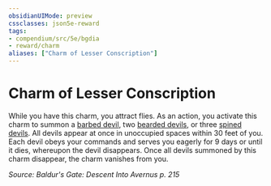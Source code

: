 ```yaml
---
obsidianUIMode: preview
cssclasses: json5e-reward
tags:
- compendium/src/5e/bgdia
- reward/charm
aliases: ["Charm of Lesser Conscription"]
---
```

# Charm of Lesser Conscription

While you have this charm, you attract flies. As an action, you activate this charm to summon a [barbed devil](/Systems/5e/bestiary/fiend/barbed-devil.md), two [bearded devils](/Systems/5e/bestiary/fiend/bearded-devil.md), or three [spined devils](/Systems/5e/bestiary/fiend/spined-devil.md). All devils appear at once in unoccupied spaces within 30 feet of you. Each devil obeys your commands and serves you eagerly for 9 days or until it dies, whereupon the devil disappears. Once all devils summoned by this charm disappear, the charm vanishes from you.

*Source: Baldur's Gate: Descent Into Avernus p. 215*
